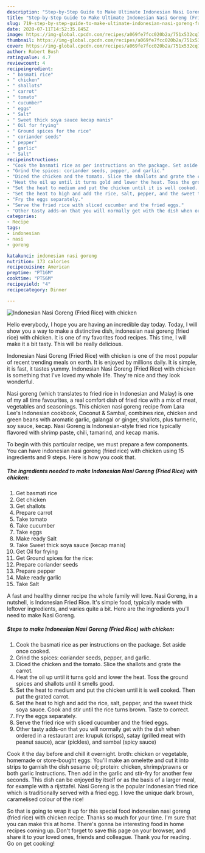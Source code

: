 ```yaml
---
description: "Step-by-Step Guide to Make Ultimate Indonesian Nasi Goreng (Fried Rice) with chicken"
title: "Step-by-Step Guide to Make Ultimate Indonesian Nasi Goreng (Fried Rice) with chicken"
slug: 719-step-by-step-guide-to-make-ultimate-indonesian-nasi-goreng-fried-rice-with-chicken
date: 2020-07-11T14:52:35.845Z
image: https://img-global.cpcdn.com/recipes/a069fe7fcc020b2a/751x532cq70/indonesian-nasi-goreng-fried-rice-with-chicken-recipe-main-photo.jpg
thumbnail: https://img-global.cpcdn.com/recipes/a069fe7fcc020b2a/751x532cq70/indonesian-nasi-goreng-fried-rice-with-chicken-recipe-main-photo.jpg
cover: https://img-global.cpcdn.com/recipes/a069fe7fcc020b2a/751x532cq70/indonesian-nasi-goreng-fried-rice-with-chicken-recipe-main-photo.jpg
author: Robert Bush
ratingvalue: 4.7
reviewcount: 4
recipeingredient:
- " basmati rice"
- " chicken"
- " shallots"
- " carrot"
- " tomato"
- " cucumber"
- " eggs"
- " Salt"
- " Sweet thick soya sauce kecap manis"
- " Oil for frying"
- " Ground spices for the rice"
- " coriander seeds"
- " pepper"
- " garlic"
- " Salt"
recipeinstructions:
- "Cook the basmati rice as per instructions on the package. Set aside once cooked."
- "Grind the spices: coriander seeds, pepper, and garlic."
- "Diced the chicken and the tomato. Slice the shallots and grate the carrot."
- "Heat the oil up until it turns gold and lower the heat. Toss the ground spices and shallots until it smells good."
- "Set the heat to medium and put the chicken until it is well cooked. Then put the grated carrot."
- "Set the heat to high and add the rice, salt, pepper, and the sweet thick soya sauce. Cook and stir until the rice turns brown. Taste to correct."
- "Fry the eggs separately."
- "Serve the fried rice with sliced cucumber and the fried eggs."
- "Other tasty adds-on that you will normally get with the dish when ordered in a restaurant are: krupuk (crisps), satay (grilled meat with peanut sauce), acar (pickles), and sambal (spicy sauce)"
categories:
- Recipe
tags:
- indonesian
- nasi
- goreng

katakunci: indonesian nasi goreng 
nutrition: 173 calories
recipecuisine: American
preptime: "PT16M"
cooktime: "PT56M"
recipeyield: "4"
recipecategory: Dinner

---
```



![Indonesian Nasi Goreng (Fried Rice) with chicken](https://img-global.cpcdn.com/recipes/a069fe7fcc020b2a/751x532cq70/indonesian-nasi-goreng-fried-rice-with-chicken-recipe-main-photo.jpg)

Hello everybody, I hope you are having an incredible day today. Today, I will show you a way to make a distinctive dish, indonesian nasi goreng (fried rice) with chicken. It is one of my favorites food recipes. This time, I will make it a bit tasty. This will be really delicious.

Indonesian Nasi Goreng (Fried Rice) with chicken is one of the most popular of recent trending meals on earth. It is enjoyed by millions daily. It is simple, it is fast, it tastes yummy. Indonesian Nasi Goreng (Fried Rice) with chicken is something that I've loved my whole life. They're nice and they look wonderful.

Nasi goreng (which translates to fried rice in Indonesian and Malay) is one of my all time favourites, a real comfort dish of fried rice with a mix of meat, vegetables and seasonings. This chicken nasi goreng recipe from Lara Lee&#39;s Indonesian cookbook, Coconut &amp; Sambal, combines rice, chicken and green beans with aromatic garlic, galangal or ginger, shallots, plus turmeric, soy sauce, kecap. Nasi Goreng is Indonesian-style fried rice typically flavored with shrimp paste, chili, tamarind, and kecap manis.


To begin with this particular recipe, we must prepare a few components. You can have indonesian nasi goreng (fried rice) with chicken using 15 ingredients and 9 steps. Here is how you cook that.

<!--inarticleads1-->

##### The ingredients needed to make Indonesian Nasi Goreng (Fried Rice) with chicken:

1. Get  basmati rice
1. Get  chicken
1. Get  shallots
1. Prepare  carrot
1. Take  tomato
1. Take  cucumber
1. Take  eggs
1. Make ready  Salt
1. Take  Sweet thick soya sauce (kecap manis)
1. Get  Oil for frying
1. Get  Ground spices for the rice:
1. Prepare  coriander seeds
1. Prepare  pepper
1. Make ready  garlic
1. Take  Salt


A fast and healthy dinner recipe the whole family will love. Nasi Goreng, in a nutshell, is Indonesian Fried Rice. It&#39;s simple food, typically made with leftover ingredients, and varies quite a bit. Here are the ingredients you&#39;ll need to make Nasi Goreng. 

<!--inarticleads2-->

##### Steps to make Indonesian Nasi Goreng (Fried Rice) with chicken:

1. Cook the basmati rice as per instructions on the package. Set aside once cooked.
1. Grind the spices: coriander seeds, pepper, and garlic.
1. Diced the chicken and the tomato. Slice the shallots and grate the carrot.
1. Heat the oil up until it turns gold and lower the heat. Toss the ground spices and shallots until it smells good.
1. Set the heat to medium and put the chicken until it is well cooked. Then put the grated carrot.
1. Set the heat to high and add the rice, salt, pepper, and the sweet thick soya sauce. Cook and stir until the rice turns brown. Taste to correct.
1. Fry the eggs separately.
1. Serve the fried rice with sliced cucumber and the fried eggs.
1. Other tasty adds-on that you will normally get with the dish when ordered in a restaurant are: krupuk (crisps), satay (grilled meat with peanut sauce), acar (pickles), and sambal (spicy sauce)


Cook it the day before and chill it overnight. broth: chicken or vegetable, homemade or store-bought eggs: You&#39;ll make an omelette and cut it into strips to garnish the dish sesame oil; protein: chicken, shrimp/prawns or both garlic Instructions. Then add in the garlic and stir-fry for another few seconds. This dish can be enjoyed by itself or as the basis of a larger meal, for example with a rijsttafel. Nasi Goreng is the popular Indonesian fried rice which is traditionally served with a fried egg. I love the unique dark brown, caramelised colour of the rice! 

So that is going to wrap it up for this special food indonesian nasi goreng (fried rice) with chicken recipe. Thanks so much for your time. I'm sure that you can make this at home. There's gonna be interesting food in home recipes coming up. Don't forget to save this page on your browser, and share it to your loved ones, friends and colleague. Thank you for reading. Go on get cooking!
